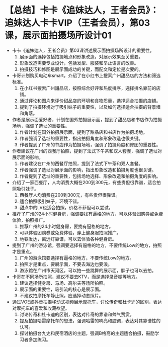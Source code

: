 # 【总结】卡卡《追妹达人，王者会员》：追妹达人卡卡VIP（王者会员），第03课，展示面拍摄场所设计01

-   卡卡《追妹达人，王者会员》第03课讲述展示面拍摄场所设计的重要性。
    1.  展示面的选择包括拍摄地点和形象改造，对展示效果至关重要。
    2.  形象改造需要专业设计，包括发型、服装和举止语言的改善。
    3.  拍摄技巧和修图是展示面成功的关键，而配文和定位是次要的。
-   卡哥计划购买电动车smart，介绍了在小红书上搜索广州甜品店的方法和筛选标准。
    1.  在小红书搜索广州甜品店，按照综合好评和热度排序，选择排名靠前的店铺。
    2.  通过评论和图片来评价甜品店的环境和食物质量，选择适合拍摄的店铺。
    3.  提到了拍摄环境对于吸引妹子的重要性，以及如何选择适合拍摄的背景墙和角落。
-   作者是展示面爱好者，计划在国外拍摄展示面，提到了甜品店和书店作为拍摄场地，强调了选址的重要性。
    1.  作者计划在国外拍摄展示面，提到了甜品店和书店作为拍摄场地。
    2.  作者强调了选址的重要性，指出拍摄角度和形象改造也很关键。
    3.  作者提到了广州的书店作为拍摄场地，强调了拍摄角度和修图的重要性。
-   作者建议在广州的西餐厅拍照，提到了法式下午茶和双人套餐，强调了选址对展示面的影响。
    1.  作者建议在广州的西餐厅拍照，提到了法式下午茶和双人套餐。
    2.  作者强调了选址对展示面的影响，指出形象改造和拍摄角度也很关键。
    3.  作者提到了选址的重要性，包括场地选择、形象改造和拍摄角度的影响。
-   介绍了一家西餐厅，人均消费大概在200到300元，有些贵但很靠谱，适合拍照吸引妹子。
    1.  西餐厅人均消费在200到300元，有些贵但很靠谱。
    2.  适合拍照吸引妹子，环境不错。
    3.  甜点中的LV也适合拍照，价格不菲但可以尝试。
-   推荐了广州的24小时健身房，强调要找有逼格的地方，可以体验团购券或免费体验，拍照推广。
    1.  推荐广州的24小时健身房，要找有逼格的地方。
    2.  可以体验团购券或免费体验，穿上健身服拍照推广。
    3.  地铁发达，离远灯靠谱，可以去体验各种健身房。
-   提到了广州的游泳馆，强调要选择有逼格的地方，不要传统Low的地方，拍照才是重点。
    1.  广州的游泳馆要选择有逼格的地方，不要传统Low的地方。
    2.  拍照才是重点，要展示面，不要去海边也要浪。
    3.  游泳馆在广州市天河区，可以拍一些跳舞的展示面，胖子也可以去拍。
-   卡哥在不同场所拍照，建议不要去KTV，而是选择录音棚等地方。
    1.  建议选择健身房、马场、高尔夫等场所拍照。
    2.  展示面的重要性，吸引流的核心是展示面。
    3.  不建议拍摩托车静止照，应选择动态照片。
-   通过VOE或抖音拍摄移动式视频展示摩托车，讨论传奇和杜卡迪的区别，表达对摩托车的喜爱和收藏欲望。
    1.  讨论传奇和杜卡迪的区别，表达对传奇的靠谱和帅气赞赏。
    2.  提及拍摄哈雷摩托车的想法，强调哈雷的响亮和腔调，表达对其靠谱性的认可。
    3.  探讨拍摄台九史和民宿酒店的主题，强调B格高的主题适合拍摄，鼓励学习者多加练习。